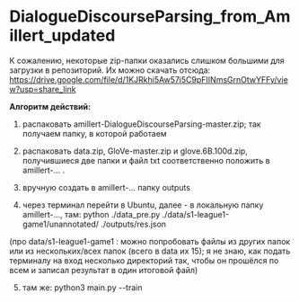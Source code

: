 # DialogueDiscourseParsing_from_Amillert_updated

К сожалению, некоторые zip-папки оказались слишком большими для загрузки в репозиторий. Их можно скачать отсюда: https://drive.google.com/file/d/1KJRkhi5Aw57i5C9pFIINmsGrnOtwYFFy/view?usp=share_link

__Алгоритм действий:__

1. распаковать amillert-DialogueDiscourseParsing-master.zip; так получаем папку, в которой работаем

2. распаковать data.zip, GloVe-master.zip и glove.6B.100d.zip, получившиеся две папки и файл txt соответственно положить в amillert-... . 

3. вручную создать в amillert-... папку outputs

4. через терминал перейти в Ubuntu, далее - в локальную папку amillert-..., там: python ./data_pre.py ./data/s1-league1-game1/unannotated/ ./outputs/res.json
  
  (про data/s1-league1-game1 : можно попробовать файлы из других папок или из нескольких/всех папок (всего в data их 15); я не знаю, как подать терминалу на вход несколько директорий так, чтобы он прошёлся по всем и записал результат в один итоговой файл)
  
5. там же: python3 main.py --train
